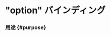 # "option" バインディング

<!--
この記事は未翻訳で、まだサイトに表示されていません。
もし Pull Request を送っていただければ反映いたします。
-->

### 用途 {#purpose}

